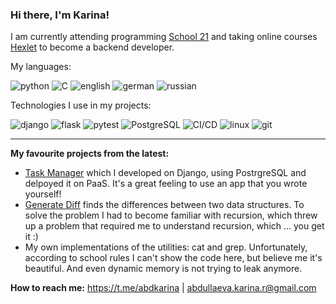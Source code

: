 ### Hi there, I'm Karina!

I am currently attending programming [School 21](https://21-school.ru/) and taking online courses [Hexlet](https://ru.hexlet.io/) to become a backend developer.

My languages:

![python](https://img.shields.io/badge/python--junior-label?style=flat-square&logo=python&logoColor=%23FFFFFF&labelColor=%233776AB&color=%233776AB)
![C](https://img.shields.io/badge/c--beginner-label?style=flat-square&logo=c&logoColor=%23FFFFFF&labelColor=%23A8B9CC&color=%23A8B9CC)
![english](https://img.shields.io/badge/english--B2-label?style=flat-square&labelColor=%2325A162&color=%2325A162)
![german](https://img.shields.io/badge/german--B2-label?style=flat-square&labelColor=%2325A162&color=%2325A162)
![russian](https://img.shields.io/badge/russian--native-label?style=flat-square&labelColor=%2325A162&color=%2325A162)

Technologies I use in my projects:

![django](https://img.shields.io/badge/django-label?style=flat-square&logo=django&logoColor=%23FFFFFF&labelColor=%23092E20&color=%23092E20)
![flask](https://img.shields.io/badge/flask-label?style=flat-square&logo=flask&logoColor=%23FFFFFF&labelColor=%23000000&color=%23000000)
![pytest](https://img.shields.io/badge/pytest-label?style=flat-square&logo=pytest&logoColor=%23FFFFFF&labelColor=%230A9EDC&color=%230A9EDC)
![PostgreSQL](https://img.shields.io/badge/postgresql-label?style=flat-square&logo=postgreSQL&logoColor=%23FFFFFF&labelColor=%234169E1&color=%234169E1)
![CI/CD](https://img.shields.io/badge/CI%2FCD-label?style=flat-square&logo=GitHub%20Actions&logoColor=%23FFFFFF&labelColor=%232088FF&color=%232088FF)
![linux](https://img.shields.io/badge/linux-label?style=flat-square&logo=Linux&logoColor=%23FFFFFF&labelColor=%23F46D01&color=%23F46D01)
![git](https://img.shields.io/badge/git-label?style=flat-square&logo=git&logoColor=%23FFFFFF&labelColor=%23F05032&color=%23F05032)

<hr>

**My favourite projects from the latest:**

- [Task Manager](https://github.com/KarinaAbd/python-project-52) which I developed on Django, using PostrgreSQL and delpoyed it on PaaS. It's a great feeling to use an app that you wrote yourself!
- [Generate Diff](https://github.com/KarinaAbd/python-project-50) finds the differences between two data structures. To solve the problem I had to become familiar with recursion, which threw up a problem that required me to understand recursion, which ... you get it :)
- My own implementations of the utilities: cat and grep. Unfortunately, according to school rules I can't show the code here, but believe me it's beautiful. And even dynamic memory is not trying to leak anymore. 

**How to reach me:** https://t.me/abdkarina | abdullaeva.karina.r@gmail.com
